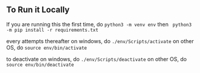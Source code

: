 ## To Run it Locally
If you are running this the first time, do
`python3 -m venv env`   then
` python3 -m pip install -r requirements.txt`

every attempts thereafter
on windows, do
`./env/Scripts/activate`
on other OS, do
`source env/bin/activate`

to deactivate 
on windows, do
`./env/Scripts/deactivate`
on other OS, do
`source env/bin/deactivate`